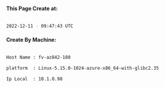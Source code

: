 
   
#### This Page Create at:

```bash

2022-12-11 - 09:47:43 UTC

```

#### Create By Machine:

```bash

Host Name : fv-az842-180

platform  : Linux-5.15.0-1024-azure-x86_64-with-glibc2.35

Ip Local  : 10.1.0.98

```

